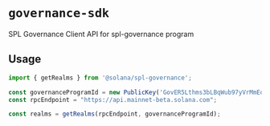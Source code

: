 # `governance-sdk`

SPL Governance Client API for spl-governance program

## Usage

```typescript
import { getRealms } from '@solana/spl-governance';

const governanceProgramId = new PublicKey('GovER5Lthms3bLBqWub97yVrMmEogzX7xNjdXpPPCVZw');
const rpcEndpoint = "https://api.mainnet-beta.solana.com";

const realms = getRealms(rpcEndpoint, governanceProgramId);

